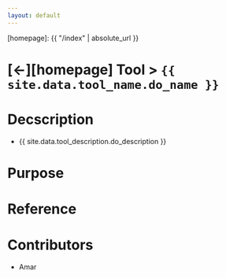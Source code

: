 ```yaml
---
layout: default
---
```



[//]: #(Reference)
[homepage]:   {{ "/index" | absolute_url }}

# [&larr;][homepage] Tool > `{{ site.data.tool_name.do_name }}`
# Decscription
- {{ site.data.tool_description.do_description }}

# Purpose

# Reference

# Contributors
- Amar
